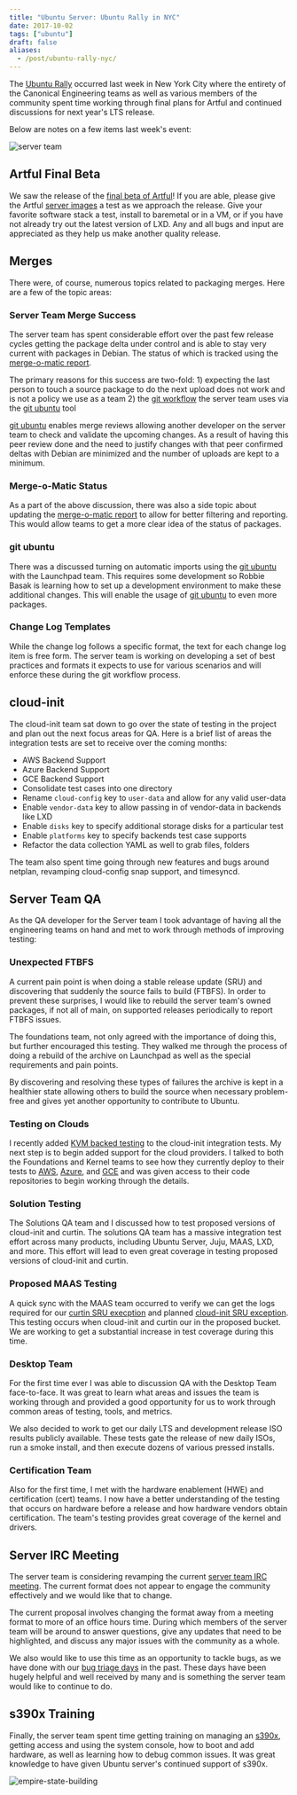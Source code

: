 ```yaml
---
title: "Ubuntu Server: Ubuntu Rally in NYC"
date: 2017-10-02
tags: ["ubuntu"]
draft: false
aliases:
  - /post/ubuntu-rally-nyc/
---
```


The [Ubuntu Rally](https://insights.ubuntu.com/2017/09/01/ubuntu-rally-in-nyc/) occurred last week in New York City where the entirety of the Canonical Engineering teams as well as various members of the community spent time working through final plans for Artful and continued discussions for next year's LTS release.

Below are notes on a few items last week's event:

![server team](/img/sprint/2017-nyc/team.jpg#center)

## Artful Final Beta

We saw the release of the [final beta of Artful](https://lists.ubuntu.com/archives/ubuntu-announce/2017-September/000225.html)! If you are able, please give the Artful [server images](http://releases.ubuntu.com/17.10/) a test as we approach the release. Give your favorite software stack a test, install to baremetal or in a VM, or if you have not already try out the latest version of LXD. Any and all bugs and input are appreciated as they help us make another quality release.

## Merges

There were, of course, numerous topics related to packaging merges. Here are a few of the topic areas:

### Server Team Merge Success

The server team has spent considerable effort over the past few release cycles getting the package delta under control and is able to stay very current with packages in Debian. The status of which is tracked using the [merge-o-matic report](https://merges.ubuntu.com/main.html).

The primary reasons for this success are two-fold: 1) expecting the last person to touch a source package to do the next upload does not work and is not a policy we use as a team 2) the [git workflow](https://wiki.ubuntu.com/UbuntuDevelopment/Merging/GitWorkflow) the server team uses via the [git ubuntu](http://www.justgohome.co.uk/blog/2017/07/developing-ubuntu-using-git.html) tool

[git ubuntu](http://www.justgohome.co.uk/blog/2017/07/developing-ubuntu-using-git.html) enables merge reviews allowing another developer on the server team to check and validate the upcoming changes. As a result of having this peer review done and the need to justify changes with that peer confirmed deltas with Debian are minimized and the number of uploads are kept to a minimum.

### Merge-o-Matic Status

As a part of the above discussion, there was also a side topic about updating the [merge-o-matic report](https://merges.ubuntu.com/main.html) to allow for better filtering and reporting. This would allow teams to get a more clear idea of the status of packages.

### git ubuntu

There was a discussed turning on automatic imports using the [git ubuntu](http://www.justgohome.co.uk/blog/2017/07/developing-ubuntu-using-git.html) with the Launchpad team. This requires some development so Robbie Basak is learning how to set up a development environment to make these additional changes. This will enable the usage of [git ubuntu](http://www.justgohome.co.uk/blog/2017/07/developing-ubuntu-using-git.html) to even more packages.

### Change Log Templates

While the change log follows a specific format, the text for each change log item is free form. The server team is working on developing a set of best practices and formats it expects to use for various scenarios and will enforce these during the git workflow process.

## cloud-init

The cloud-init team sat down to go over the state of testing in the project and plan out the next focus areas for QA. Here is a brief list of areas the integration tests are set to receive over the coming months:

* AWS Backend Support
* Azure Backend Support
* GCE Backend Support
* Consolidate test cases into one directory
* Rename `cloud-config` key to `user-data` and allow for any valid user-data
* Enable `vendor-data` key to allow passing in of vendor-data in backends like LXD
* Enable `disks` key to specify additional storage disks for a particular test
* Enable `platforms` key to specify backends test case supports
* Refactor the data collection YAML as well to grab files, folders

The team also spent time going through new features and bugs around netplan, revamping cloud-config snap support, and timesyncd.

## Server Team QA

As the QA developer for the Server team I took advantage of having all the engineering teams on hand and met to work through methods of improving testing:

### Unexpected FTBFS

A current pain point is when doing a stable release update (SRU) and discovering that suddenly the source fails to build (FTBFS). In order to prevent these surprises, I would like to rebuild the server team's owned packages, if not all of main, on supported releases periodically to report FTBFS issues.

The foundations team, not only agreed with the importance of doing this, but further encouraged this testing. They walked me through the process of doing a rebuild of the archive on Launchpad as well as the special requirements and pain points.

By discovering and resolving these types of failures the archive is kept in a healthier state allowing others to build the source when necessary problem-free and gives yet another opportunity to contribute to Ubuntu.

### Testing on Clouds

I recently added [KVM backed testing](https://lists.launchpad.net/cloud-init/msg00101.html) to the cloud-init integration tests. My next step is to begin added support for the cloud providers. I talked to both the Foundations and Kernel teams to see how they currently deploy to their tests to [AWS](https://aws.amazon.com/), [Azure](https://azure.microsoft.com/en-us/), and [GCE](https://cloud.google.com/compute/) and was given access to their code repositories to begin working through the details.

### Solution Testing

The Solutions QA team and I discussed how to test proposed versions of cloud-init and curtin. The solutions QA team has a massive integration test effort across many products, including Ubuntu Server, Juju, MAAS, LXD, and more. This effort will lead to even great coverage in testing proposed versions of cloud-init and curtin.

### Proposed MAAS Testing

A quick sync with the MAAS team occurred to verify we can get the logs required for our [curtin SRU execption](https://wiki.ubuntu.com/CurtinUpdates) and planned [cloud-init SRU exception](https://wiki.ubuntu.com/CloudinitUpdates). This testing occurs when cloud-init and curtin our in the proposed bucket. We are working to get a substantial increase in test coverage during this time.

### Desktop Team

For the first time ever I was able to discussion QA with the Desktop Team face-to-face. It was great to learn what areas and issues the team is working through and provided a good opportunity for us to work through common areas of testing, tools, and metrics.

We also decided to work to get our daily LTS and development release ISO results publicly available. These tests gate the release of new daily ISOs, run a smoke install, and then execute dozens of various pressed installs.

### Certification Team

Also for the first time, I met with the hardware enablement (HWE) and certification (cert) teams. I now have a better understanding of the testing that occurs on hardware before a release and how hardware vendors obtain certification. The team's testing provides great coverage of the kernel and drivers.

## Server IRC Meeting

The server team is considering revamping the current [server team IRC meeting](https://wiki.ubuntu.com/ServerTeam/Meeting). The current format does not appear to engage the community effectively and we would like that to change.

The current proposal involves changing the format away from a meeting format to more of an office hours time. During which members of the server team will be around to answer questions, give any updates that need to be highlighted, and discuss any major issues with the community as a whole.

We also would like to use this time as an opportunity to tackle bugs, as we have done with our [bug triage days](https://lists.ubuntu.com/archives/ubuntu-server/2017-March/007502.html) in the past. These days have been hugely helpful and well received by many and is something the server team would like to continue to do.

## s390x Training

Finally, the server team spent time getting training on managing an [s390x](https://wiki.ubuntu.com/S390X), getting access and using the system console, how to boot and add hardware, as well as learning how to debug common issues. It was great knowledge to have given Ubuntu server's continued support of s390x.

![empire-state-building](/img/sprint/2017-nyc/empire-state-building.jpg#center)
